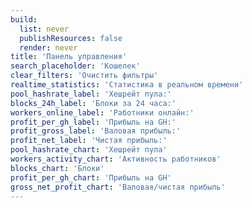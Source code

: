 ```yaml
---
build:
  list: never
  publishResources: false
  render: never
title: 'Панель управления'
search_placeholder: 'Кошелек'
clear_filters: 'Очистить фильтры'
realtime_statistics: 'Статистика в реальном времени'
pool_hashrate_label: 'Хешрейт пула:'
blocks_24h_label: 'Блоки за 24 часа:'
workers_online_label: 'Работники онлайн:'
profit_per_gh_label: 'Прибыль на GH:'
profit_gross_label: 'Валовая прибыль:'
profit_net_label: 'Чистая прибыль:'
pool_hashrate_chart: 'Хешрейт пула'
workers_activity_chart: 'Активность работников'
blocks_chart: 'Блоки'
profit_per_gh_chart: 'Прибыль на GH'
gross_net_profit_chart: 'Валовая/чистая прибыль'
---
```

